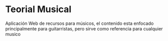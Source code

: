 # Teorial Musical

Aplicación Web de recursos para músicos, el contenido esta enfocado principalmente para guitarristas, pero sirve como referencia para cualquier musico
